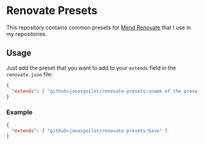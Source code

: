 # Renovate Presets

This repository contains common presets for [Mend Renovate](https://www.mend.io/renovate/) that I use in my repositories.

## Usage

Just add the preset that you want to add to your `extends` field in the `renovate.json` file:
```json
{
  "extends": [ "github>jonasgeiler/renovate-presets:<name of the preset>" ]
}
````

### Example

```json
{
  "extends": [ "github>jonasgeiler/renovate-presets:base" ]
}
````
